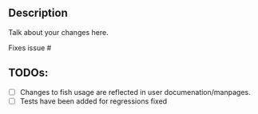 ## Description

Talk about your changes here.

Fixes issue #

## TODOs:
<!-- Just check off what what we know been done so far. We can help you with this stuff. -->
- [ ] Changes to fish usage are reflected in user documenation/manpages.
- [ ] Tests have been added for regressions fixed
